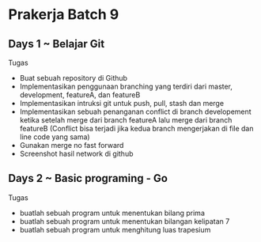 # Prakerja Batch 9

## Days 1 ~ Belajar Git

Tugas
- Buat sebuah repository di Github
- Implementasikan penggunaan branching yang terdiri dari master,
development, featureA, dan featureB
- Implementasikan intruksi git untuk push, pull, stash dan merge
- Implementasikan sebuah penanganan conflict di branch developement ketika
setelah merge dari branch featureA lalu merge dari branch featureB (Conflict
bisa terjadi jika kedua branch mengerjakan di file dan line code yang sama)
- Gunakan merge no fast forward
- Screenshot hasil network di github

## Days 2 ~ Basic programing - Go 

Tugas 

- buatlah sebuah program untuk menentukan bilang prima
- buatlah sebuah program untuk menentukan bilangan kelipatan 7
- buatlah sebuah program untuk menghitung luas trapesium
